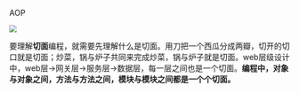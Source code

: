 AOP

<img src="D:\thing\JAVAdemo\src\异常经验\img\aop.png" style="zoom: 80%;" />

要理解**切面**编程，就需要先理解什么是切面。用刀把一个西瓜分成两瓣，切开的切口就是切面；炒菜，锅与炉子共同来完成炒菜，锅与炉子就是切面。web层级设计中，web层->网关层->服务层->数据层，每一层之间也是一个切面。**编程中，对象与对象之间，方法与方法之间，模块与模块之间都是一个个切面。**



